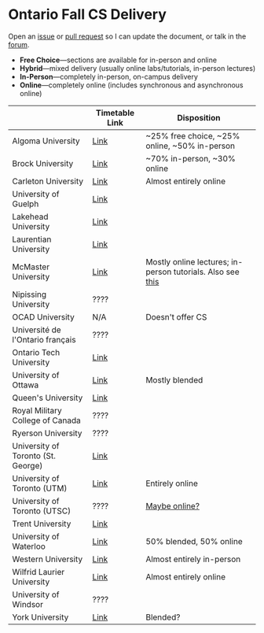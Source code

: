 # Ontario Fall CS Delivery

Open an [issue](https://github.com/jnguyen1098/ontario-fall-cs-delivery/issues/new?assignees=jnguyen1098&labels=documentation&template=edit-request.md&title=) or [pull request](https://github.com/jnguyen1098/ontario-fall-cs-delivery/pulls) so I can update the document, or talk in the [forum](https://github.com/jnguyen1098/ontario-fall-cs-delivery/discussions).

* **Free Choice**—sections are available for in-person and online
* **Hybrid**—mixed delivery (usually online labs/tutorials, in-person lectures)
* **In-Person**—completely in-person, on-campus delivery
* **Online**—completely online (includes synchronous and asynchronous online)

|                                    | Timetable Link                                                                                                                | Disposition                                                                                                                                                        |
|------------------------------------|-------------------------------------------------------------------------------------------------------------------------------|--------------------------------------------------------------------------------------------------------------------------------------------------------------------|
| Algoma University                  | [Link](https://algomau.ca/course-schedules/)                                                                                  | ~25% free choice, ~25% online, ~50% in-person                                                                                                                      |
| Brock University                   | [Link](https://brocku.ca/guides-and-timetables/timetables/?session=fw&type=ug&level=all&program=COSC)                         | ~70% in-person, ~30% online                                                                                                                                        |
| Carleton University                | [Link](https://central.carleton.ca/prod/bwysched.p_select_term?wsea_code=EXT)                                                 | Almost entirely online                                                                                                                                             |
| University of Guelph               | [Link](https://webadvisor.uoguelph.ca/)                                                                                       |                                                                                                                                                                    |
| Lakehead University                | [Link](https://www.lakeheadu.ca/timetable)                                                                                    |                                                                                                                                                                    |
| Laurentian University              | [Link](https://selfservice.laurentian.ca/Student/Courses)                                                                     |                                                                                                                                                                    |
| McMaster University                | [Link](https://mytimetable.mcmaster.ca/)                                                                                      | Mostly online lectures; in-person tutorials. Also see [this](https://www.reddit.com/r/McMaster/comments/nrirpm/letter_from_science_dean_to_professors_about_fall/) |
| Nipissing University               | ????                                                                                                                          |                                                                                                                                                                    |
| OCAD University                    | N/A                                                                                                                           | Doesn't offer CS                                                                                                                                                   |
| Université de l'Ontario français   | ????                                                                                                                          |                                                                                                                                                                    |
| Ontario Tech University            | [Link](https://ssp.mycampus.ca/StudentRegistrationSsb/ssb/term/termSelection?mode=search&mepCode=UOIT#Search%20for%20courses) |                                                                                                                                                                    |
| University of Ottawa               | [Link](https://catalogue.uottawa.ca/en/courses/)                                                                              | Mostly blended                                                                                                                                                     |
| Queen's University                 | [Link](http://www.queensu.ca/registrar/solus-class-schedule)                                                                  |                                                                                                                                                                    |
| Royal Military College of Canada   | ????                                                                                                                          |                                                                                                                                                                    |
| Ryerson University                 | ????                                                                                                                          |                                                                                                                                                                    |
| University of Toronto (St. George) | [Link](http://timetable.iit.artsci.utoronto.ca/)                                                                              |                                                                                                                                                                    |
| University of Toronto (UTM)        | [Link](https://student.utm.utoronto.ca/timetable/)                                                                            | Entirely online                                                                                                                                                    |
| University of Toronto (UTSC)       | ????                                                                                                                          | [Maybe online?](https://www.utsc.utoronto.ca/registrar/timetable)                                                                                                  |
| Trent University                   | [Link](https://www.trentu.ca/WebAdvisor/WebAdvisor)                                                                           |                                                                                                                                                                    |
| University of Waterloo             | [Link](https://classes.uwaterloo.ca/under.html)                                                                               | 50% blended, 50% online                                                                                                                                            |
| Western University                 | [Link](https://studentservices.uwo.ca/secure/timetables/mastertt/ttindex.cfm)                                                 | Almost entirely in-person                                                                                                                                          |
| Wilfrid Laurier University         | [Link](https://loris.wlu.ca/register/ssb/registration/registration)                                                           | Almost entirely online                                                                                                                                             |
| University of Windsor              | ????                                                                                                                          |                                                                                                                                                                    |
| York University                    | [Link](https://w2prod.sis.yorku.ca/Apps/WebObjects/cdm.woa/)                                                                  | Blended?                                                                                                                                                           |
